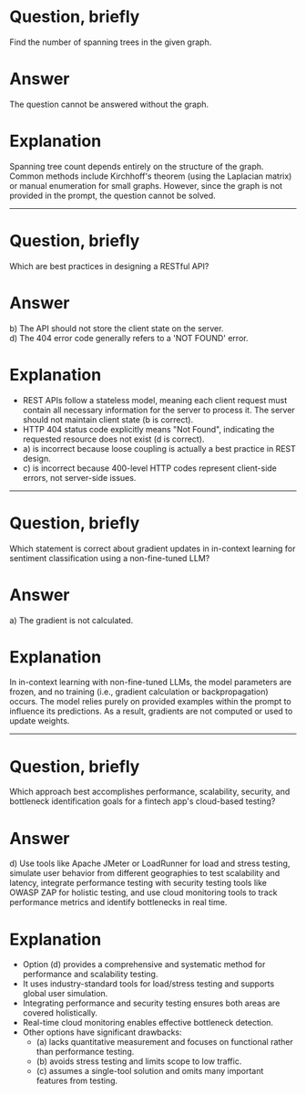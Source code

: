 # Question, briefly
Find the number of spanning trees in the given graph.

# Answer
The question cannot be answered without the graph.

# Explanation
Spanning tree count depends entirely on the structure of the graph. Common methods include Kirchhoff's theorem (using the Laplacian matrix) or manual enumeration for small graphs. However, since the graph is not provided in the prompt, the question cannot be solved.

---

# Question, briefly
Which are best practices in designing a RESTful API?

# Answer
b) The API should not store the client state on the server.  
d) The 404 error code generally refers to a 'NOT FOUND' error.

# Explanation
- REST APIs follow a stateless model, meaning each client request must contain all necessary information for the server to process it. The server should not maintain client state (b is correct).
- HTTP 404 status code explicitly means "Not Found", indicating the requested resource does not exist (d is correct).
- a) is incorrect because loose coupling is actually a best practice in REST design.
- c) is incorrect because 400-level HTTP codes represent client-side errors, not server-side issues.

---

# Question, briefly
Which statement is correct about gradient updates in in-context learning for sentiment classification using a non-fine-tuned LLM?

# Answer
a) The gradient is not calculated.

# Explanation
In in-context learning with non-fine-tuned LLMs, the model parameters are frozen, and no training (i.e., gradient calculation or backpropagation) occurs. The model relies purely on provided examples within the prompt to influence its predictions. As a result, gradients are not computed or used to update weights.

---

# Question, briefly
Which approach best accomplishes performance, scalability, security, and bottleneck identification goals for a fintech app's cloud-based testing?

# Answer
d) Use tools like Apache JMeter or LoadRunner for load and stress testing, simulate user behavior from different geographies to test scalability and latency, integrate performance testing with security testing tools like OWASP ZAP for holistic testing, and use cloud monitoring tools to track performance metrics and identify bottlenecks in real time.

# Explanation
- Option (d) provides a comprehensive and systematic method for performance and scalability testing.
- It uses industry-standard tools for load/stress testing and supports global user simulation.
- Integrating performance and security testing ensures both areas are covered holistically.
- Real-time cloud monitoring enables effective bottleneck detection.
- Other options have significant drawbacks:
  - (a) lacks quantitative measurement and focuses on functional rather than performance testing.
  - (b) avoids stress testing and limits scope to low traffic.
  - (c) assumes a single-tool solution and omits many important features from testing.